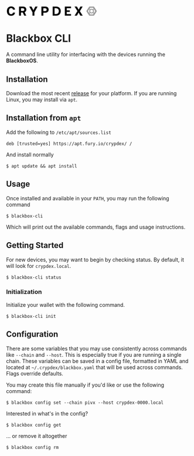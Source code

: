 <img src="https://raw.githubusercontent.com/crypdex/blackbox-cli/master/resources/images/logo.png" width=250>

# Blackbox CLI

A command line utility for interfacing with the devices running the **BlackboxOS**.

## Installation

Download the most recent [release](https://github.com/crypdex/blackbox-cli/releases) for your platform. If you are running Linux, you may install via `apt`.

## Installation from `apt`

Add the following to `/etc/apt/sources.list`
```
deb [trusted=yes] https://apt.fury.io/crypdex/ /
```
And install normally
```shell
$ apt update && apt install
```

## Usage

Once installed and available in your `PATH`, you may run the following command

```shell
$ blackbox-cli
```

Which will print out the available commands, flags and usage instructions.

## Getting Started

For new devices, you may want to begin by checking status. By default, it will look for `crypdex.local`.

```shell
$ blackbox-cli status
```

### Initialization

Initialize your wallet with the following command.

```shell
$ blackbox-cli init
```

## Configuration

There are some variables that you may use consistently across commands like `--chain` and `--host`. This is especially true if you are running a single chain. These variables can be saved in a config file, formatted in YAML and located at `~/.crypdex/blackbox.yaml` that will be used across commands. Flags override defaults.

You may create this file manually if you'd like or use the following command:

```shell
$ blackbox config set --chain pivx --host crypdex-0000.local
```

Interested in what's in the config?

```shell
$ blackbox config get
```

... or remove it altogether

```shell
$ blackbox config rm
```
